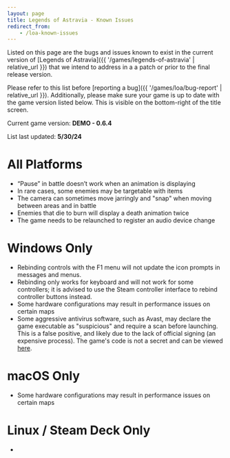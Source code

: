 ```yaml
---
layout: page
title: Legends of Astravia - Known Issues
redirect_from:
    - /loa-known-issues
---
```

Listed on this page are the bugs and issues known to exist in the current version of [Legends of Astravia]({{ '/games/legends-of-astravia' | relative_url }}) that we intend to address in a a patch or prior to the final release version.

Please refer to this list before [reporting a bug]({{ '/games/loa/bug-report' | relative_url }}). 
Additionally, please make sure your game is up to date with the game version listed below. This is visible on the bottom-right of the title screen.

Current game version: **DEMO - 0.6.4**

List last updated: **5/30/24**

# All Platforms

- “Pause” in battle doesn’t work when an animation is displaying
- In rare cases, some enemies may be targetable with items
- The camera can sometimes move jarringly and "snap" when moving between areas and in battle
- Enemies that die to burn will display a death animation twice
- The game needs to be relaunched to register an audio device change

# Windows Only

- Rebinding controls with the F1 menu will not update the icon prompts in messages and menus.
- Rebinding only works for keyboard and will not work for some controllers; it is advised to use the Steam controller interface to rebind controller buttons instead.
- Some hardware configurations may result in performance issues on certain maps
- Some aggressive antivirus software, such as Avast, may declare the game executable as "suspicious" and require a scan before launching. This is a false positive, and likely due to the lack of official signing (an expensive process). The game's code is not a secret and can be viewed [here](https://github.com/JaidenAlemni/mkxp-z).

# macOS Only

- Some hardware configurations may result in performance issues on certain maps

# Linux / Steam Deck Only

- 

